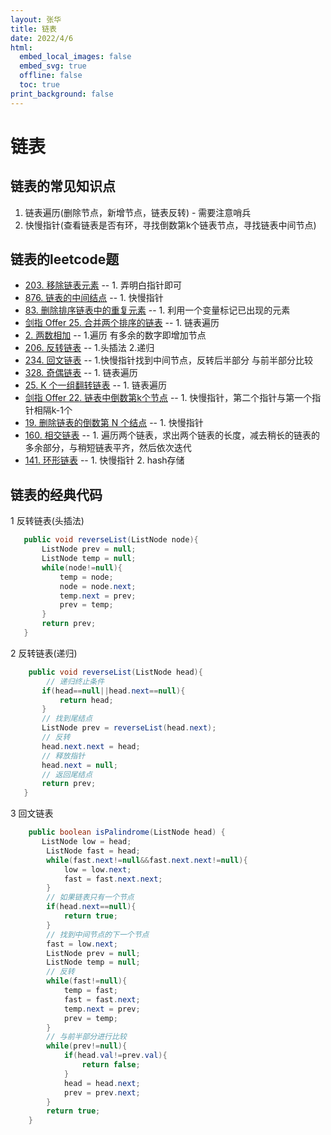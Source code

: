 ```yaml
---
layout: 张华
title: 链表
date: 2022/4/6
html:
  embed_local_images: false
  embed_svg: true
  offline: false
  toc: true
print_background: false
---
```


# 链表

## 链表的常见知识点

1. 链表遍历(删除节点，新增节点，链表反转) - 需要注意哨兵
2. 快慢指针(查看链表是否有环，寻找倒数第k个链表节点，寻找链表中间节点)

## 链表的leetcode题

+ [203. 移除链表元素](https://leetcode-cn.com/problems/remove-linked-list-elements/) -- 1. 弄明白指针即可
+ [876. 链表的中间结点](https://leetcode-cn.com/problems/middle-of-the-linked-list/) -- 1. 快慢指针
+ [83. 删除排序链表中的重复元素](https://leetcode-cn.com/problems/remove-duplicates-from-sorted-list/) -- 1. 利用一个变量标记已出现的元素
+ [剑指 Offer 25. 合并两个排序的链表](https://leetcode-cn.com/problems/he-bing-liang-ge-pai-xu-de-lian-biao-lcof/) -- 1. 链表遍历
+ [2. 两数相加](https://leetcode-cn.com/problems/add-two-numbers/) -- 1.遍历 有多余的数字即增加节点
+ [206. 反转链表](https://leetcode-cn.com/problems/reverse-linked-list/) -- 1.头插法  2.递归
+ [234. 回文链表](https://leetcode-cn.com/problems/palindrome-linked-list/) -- 1.快慢指针找到中间节点，反转后半部分 与前半部分比较
+ [328. 奇偶链表](https://leetcode-cn.com/problems/odd-even-linked-list/) -- 1. 链表遍历
+ [25. K 个一组翻转链表](https://leetcode-cn.com/problems/reverse-nodes-in-k-group/) -- 1. 链表遍历
+ [剑指 Offer 22. 链表中倒数第k个节点](https://leetcode-cn.com/problems/lian-biao-zhong-dao-shu-di-kge-jie-dian-lcof/) -- 1. 快慢指针，第二个指针与第一个指针相隔k-1个
+ [19. 删除链表的倒数第 N 个结点](https://leetcode-cn.com/problems/remove-nth-node-from-end-of-list/) -- 1. 快慢指针
+ [160. 相交链表](https://leetcode-cn.com/problems/intersection-of-two-linked-lists/) -- 1. 遍历两个链表，求出两个链表的长度，减去稍长的链表的多余部分，与稍短链表平齐，然后依次迭代
+ [141. 环形链表](https://leetcode-cn.com/problems/linked-list-cycle/) -- 1. 快慢指针 2. hash存储

## 链表的经典代码

1 反转链表(头插法)

````java
   public void reverseList(ListNode node){
       ListNode prev = null;
       ListNode temp = null;
       while(node!=null){
           temp = node;
           node = node.next;
           temp.next = prev;
           prev = temp;
       }
       return prev;
   }
````

2 反转链表(递归)

````java
    public void reverseList(ListNode head){
        // 递归终止条件
       if(head==null||head.next==null){
           return head;
       }
       // 找到尾结点
       ListNode prev = reverseList(head.next);
       // 反转
       head.next.next = head;
       // 释放指针
       head.next = null;
       // 返回尾结点
       return prev;
   }
````

3 回文链表

````java
    public boolean isPalindrome(ListNode head) {
       ListNode low = head;
        ListNode fast = head;
        while(fast.next!=null&&fast.next.next!=null){
            low = low.next;
            fast = fast.next.next;
        }
        // 如果链表只有一个节点
        if(head.next==null){
            return true;
        }
        // 找到中间节点的下一个节点
        fast = low.next;
        ListNode prev = null;
        ListNode temp = null;
        // 反转
        while(fast!=null){
            temp = fast;
            fast = fast.next;
            temp.next = prev;
            prev = temp;
        }
        // 与前半部分进行比较
        while(prev!=null){
            if(head.val!=prev.val){
                return false;
            }
            head = head.next;
            prev = prev.next;
        }
        return true;
    }
````